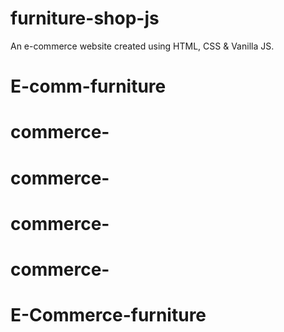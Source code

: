 # furniture-shop-js
An e-commerce website created using HTML, CSS &amp; Vanilla JS.
# E-comm-furniture
# commerce-
# commerce-
# commerce-
# commerce-
# E-Commerce-furniture
